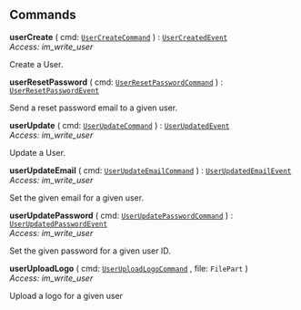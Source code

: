 

## Commands





  
<article>

**userCreate** ( cmd: [`UserCreateCommand`](#command) ) : [`UserCreatedEvent`](#event) <br/> *Access: im_write_user* 

Create a User.

</article>
<article>

**userResetPassword** ( cmd: [`UserResetPasswordCommand`](#command) ) : [`UserResetPasswordEvent`](#event) <br/> 

Send a reset password email to a given user.

</article>
<article>

**userUpdate** ( cmd: [`UserUpdateCommand`](#command) ) : [`UserUpdatedEvent`](#event) <br/> *Access: im_write_user* 

Update a User.

</article>
<article>

**userUpdateEmail** ( cmd: [`UserUpdateEmailCommand`](#command) ) : [`UserUpdatedEmailEvent`](#event) <br/> *Access: im_write_user* 

Set the given email for a given user.

</article>
<article>

**userUpdatePassword** ( cmd: [`UserUpdatePasswordCommand`](#command) ) : [`UserUpdatedPasswordEvent`](#event) <br/> *Access: im_write_user* 

Set the given password for a given user ID.

</article>
<article>

**userUploadLogo** ( cmd: [`UserUploadLogoCommand`](#command) , file: `FilePart` ) <br/> *Access: im_write_user* 

Upload a logo for a given user

</article>

